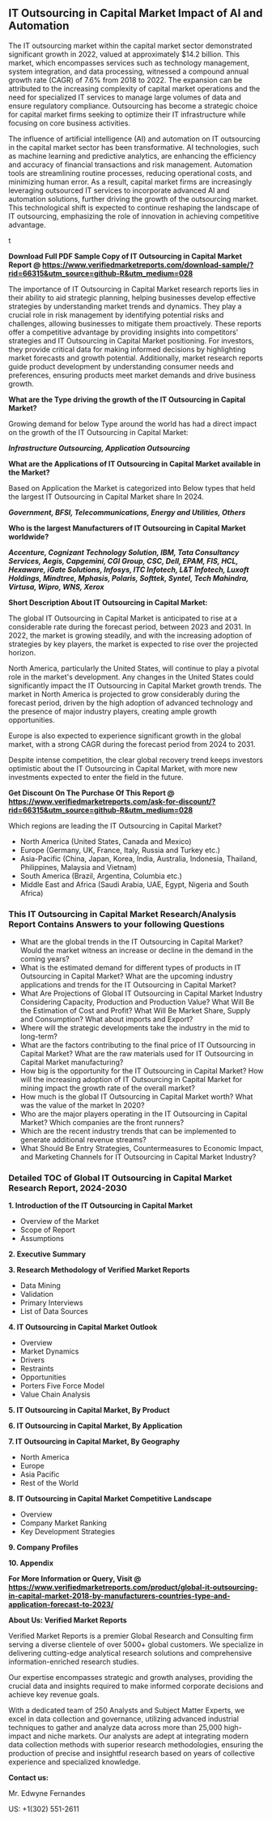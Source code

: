 <h2>IT Outsourcing in Capital Market Impact of AI and Automation</h2><p>The IT outsourcing market within the capital market sector demonstrated significant growth in 2022, valued at approximately $14.2 billion. This market, which encompasses services such as technology management, system integration, and data processing, witnessed a compound annual growth rate (CAGR) of 7.6% from 2018 to 2022. The expansion can be attributed to the increasing complexity of capital market operations and the need for specialized IT services to manage large volumes of data and ensure regulatory compliance. Outsourcing has become a strategic choice for capital market firms seeking to optimize their IT infrastructure while focusing on core business activities.</p><p>The influence of artificial intelligence (AI) and automation on IT outsourcing in the capital market sector has been transformative. AI technologies, such as machine learning and predictive analytics, are enhancing the efficiency and accuracy of financial transactions and risk management. Automation tools are streamlining routine processes, reducing operational costs, and minimizing human error. As a result, capital market firms are increasingly leveraging outsourced IT services to incorporate advanced AI and automation solutions, further driving the growth of the outsourcing market. This technological shift is expected to continue reshaping the landscape of IT outsourcing, emphasizing the role of innovation in achieving competitive advantage.</p>t</p><p id="" class=""><strong>Download Full PDF Sample Copy of IT Outsourcing in Capital Market Report @ <a href="https://www.verifiedmarketreports.com/download-sample/?rid=66315&utm_source=github-R&utm_medium=028" target="_blank">https://www.verifiedmarketreports.com/download-sample/?rid=66315&utm_source=github-R&utm_medium=028</a></strong></p><p>The importance of&nbsp;IT Outsourcing in Capital Market research reports lies in their ability to aid strategic planning, helping businesses develop effective strategies by understanding market trends and dynamics. They play a crucial role in risk management by identifying potential risks and challenges, allowing businesses to mitigate them proactively. These reports offer a competitive advantage by providing insights into competitors' strategies and IT Outsourcing in Capital Market positioning. For investors, they provide critical data for making informed decisions by highlighting market forecasts and growth potential. Additionally, market research reports guide product development by understanding consumer needs and preferences, ensuring products meet market demands and drive business growth.</p><p><strong>What are the&nbsp;Type driving the growth of the IT Outsourcing in Capital Market?</strong></p><p id="" class="">Growing demand for below Type around the world has had a direct impact on the growth of the IT Outsourcing in Capital Market:</p><em><strong>Infrastructure Outsourcing, Application Outsourcing</strong></em></p><strong>What are the&nbsp;Applications&nbsp;of IT Outsourcing in Capital Market available in the Market?</strong></p><p id="" class="">Based on Application the Market is categorized into Below types that held the largest IT Outsourcing in Capital Market share In 2024.</p><em><strong>Government, BFSI, Telecommunications, Energy and Utilities, Others</strong></em></p><strong>Who is the largest Manufacturers of IT Outsourcing in Capital Market worldwide?</strong></p><p><em><strong>Accenture, Cognizant Technology Solution, IBM, Tata Consultancy Services, Aegis, Capgemini, CGI Group, CSC, Dell, EPAM, FIS, HCL, Hexaware, iGate Solutions, Infosys, ITC Infotech, L&T Infotech, Luxoft Holdings, Mindtree, Mphasis, Polaris, Softtek, Syntel, Tech Mahindra, Virtusa, Wipro, WNS, Xerox</strong></em></p><p id="" class=""><strong>Short Description About IT Outsourcing in Capital Market:</strong></p><p>The global IT Outsourcing in Capital Market is anticipated to rise at a considerable rate during the forecast period, between 2023 and 2031. In 2022, the market is growing steadily, and with the increasing adoption of strategies by key players, the market is expected to rise over the projected horizon.</p><p>North America, particularly the United States, will continue to play a pivotal role in the market's development. Any changes in the United States could significantly impact the IT Outsourcing in Capital Market growth trends. The market in North America is projected to grow considerably during the forecast period, driven by the high adoption of advanced technology and the presence of major industry players, creating ample growth opportunities.</p><p>Europe is also expected to experience significant growth in the global market, with a strong CAGR during the forecast period from 2024 to 2031.</p><p>Despite intense competition, the clear global recovery trend keeps investors optimistic about the IT Outsourcing in Capital Market, with more new investments expected to enter the field in the future.</p><p id="" class=""><strong>Get Discount On The Purchase Of This Report @ <a href="https://www.verifiedmarketreports.com/ask-for-discount/?rid=66315&utm_source=github-R&utm_medium=028" target="_blank">https://www.verifiedmarketreports.com/ask-for-discount/?rid=66315&utm_source=github-R&utm_medium=028</a></strong></p>Which regions are leading the IT Outsourcing in Capital Market?</p><ul><li>North America (United States, Canada and Mexico)</li><li>Europe (Germany, UK, France, Italy, Russia and Turkey etc.)</li><li>Asia-Pacific (China, Japan, Korea, India, Australia, Indonesia, Thailand, Philippines, Malaysia and Vietnam)</li><li>South America (Brazil, Argentina, Columbia etc.)</li><li>Middle East and Africa (Saudi Arabia, UAE, Egypt, Nigeria and South Africa)</li></ul><h3 id="" class="">This IT Outsourcing in Capital Market Research/Analysis Report Contains Answers to your following Questions</h3><ul><li>What are the global trends in the IT Outsourcing in Capital Market? Would the market witness an increase or decline in the demand in the coming years?</li><li>What is the estimated demand for different types of products in IT Outsourcing in Capital Market? What are the upcoming industry applications and trends for the IT Outsourcing in Capital Market?</li><li>What Are Projections of Global IT Outsourcing in Capital Market Industry Considering Capacity, Production and Production Value? What Will Be the Estimation of Cost and Profit? What Will Be Market Share, Supply and Consumption? What about imports and Export?</li><li>Where will the strategic developments take the industry in the mid to long-term?</li><li>What are the factors contributing to the final price of IT Outsourcing in Capital Market? What are the raw materials used for IT Outsourcing in Capital Market manufacturing?</li><li>How big is the opportunity for the IT Outsourcing in Capital Market? How will the increasing adoption of IT Outsourcing in Capital Market for mining impact the growth rate of the overall market?</li><li>How much is the global IT Outsourcing in Capital Market worth? What was the value of the market In 2020?</li><li>Who are the major players operating in the IT Outsourcing in Capital Market? Which companies are the front runners?</li><li>Which are the recent industry trends that can be implemented to generate additional revenue streams?</li><li>What Should Be Entry Strategies, Countermeasures to Economic Impact, and Marketing Channels for IT Outsourcing in Capital Market Industry?</li></ul><h3 id="" class="">Detailed TOC of Global IT Outsourcing in Capital Market Research Report, 2024-2030</h3><p id="" class=""><strong>1. Introduction of the IT Outsourcing in Capital Market</strong></p><ul><li>Overview of the Market</li><li>Scope of Report</li><li>Assumptions</li></ul><p id="" class=""><strong>2. Executive Summary</strong></p><p id="" class=""><strong>3. Research Methodology of Verified Market Reports</strong></p><ul><li>Data Mining</li><li>Validation</li><li>Primary Interviews</li><li>List of Data Sources</li></ul><p id="" class=""><strong>4. IT Outsourcing in Capital Market Outlook</strong></p><ul><li>Overview</li><li>Market Dynamics</li><li>Drivers</li><li>Restraints</li><li>Opportunities</li><li>Porters Five Force Model</li><li>Value Chain Analysis</li></ul><p id="" class=""><strong>5. IT Outsourcing in Capital Market, By Product</strong></p><p id="" class=""><strong>6. IT Outsourcing in Capital Market, By Application</strong></p><p id="" class=""><strong>7. IT Outsourcing in Capital Market, By Geography</strong></p><ul><li>North America</li><li>Europe</li><li>Asia Pacific</li><li>Rest of the World</li></ul><p id="" class=""><strong>8. IT Outsourcing in Capital Market Competitive Landscape</strong></p><ul><li>Overview</li><li>Company Market Ranking</li><li>Key Development Strategies</li></ul><p id="" class=""><strong>9. Company Profiles</strong></p><p id="" class=""><strong>10. Appendix</strong></p><p id="" class=""><strong>For More Information or Query, Visit @ <a href="https://www.verifiedmarketreports.com/product/global-it-outsourcing-in-capital-market-2018-by-manufacturers-countries-type-and-application-forecast-to-2023/" target="_blank">https://www.verifiedmarketreports.com/product/global-it-outsourcing-in-capital-market-2018-by-manufacturers-countries-type-and-application-forecast-to-2023/</a></strong></p><p id="" class=""><strong>About Us: Verified Market Reports</strong></p><p id="" class="">Verified Market Reports is a premier Global Research and Consulting firm serving a diverse clientele of over 5000+ global customers. We specialize in delivering cutting-edge analytical research solutions and comprehensive information-enriched research studies.</p><p id="" class="">Our expertise encompasses strategic and growth analyses, providing the crucial data and insights required to make informed corporate decisions and achieve key revenue goals.</p><p id="" class="">With a dedicated team of 250 Analysts and Subject Matter Experts, we excel in data collection and governance, utilizing advanced industrial techniques to gather and analyze data across more than 25,000 high-impact and niche markets. Our analysts are adept at integrating modern data collection methods with superior research methodologies, ensuring the production of precise and insightful research based on years of collective experience and specialized knowledge.</p><p id="" class=""><strong>Contact us:</strong></p><p id="" class="">Mr. Edwyne Fernandes</p><p id="" class="">US: +1(302) 551-2611</p>